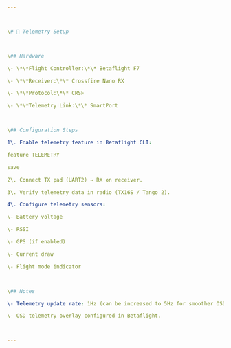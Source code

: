 ```yaml
---



\# 📡 Telemetry Setup



\## Hardware

\- \*\*Flight Controller:\*\* Betaflight F7

\- \*\*Receiver:\*\* Crossfire Nano RX

\- \*\*Protocol:\*\* CRSF

\- \*\*Telemetry Link:\*\* SmartPort



\## Configuration Steps

1\. Enable telemetry feature in Betaflight CLI:

feature TELEMETRY

save

2\. Connect TX pad (UART2) → RX on receiver.

3\. Verify telemetry data in radio (TX16S / Tango 2).

4\. Configure telemetry sensors:

\- Battery voltage

\- RSSI

\- GPS (if enabled)

\- Current draw

\- Flight mode indicator



\## Notes

\- Telemetry update rate: 1Hz (can be increased to 5Hz for smoother OSD updates)

\- OSD telemetry overlay configured in Betaflight.



---
```


